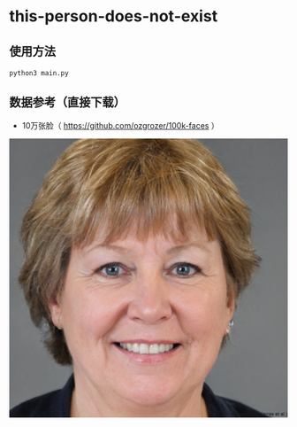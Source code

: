 # this-person-does-not-exist
## 使用方法
```
python3 main.py
```

## 数据参考（直接下载）
 - 10万张脸（ https://github.com/ozgrozer/100k-faces ）

![This Person Does Not Exist](https://github.com/XiaomingX/this-person-does-not-exist/raw/main/f681c12526e04cc5b4b365976204ef55.jpeg)
